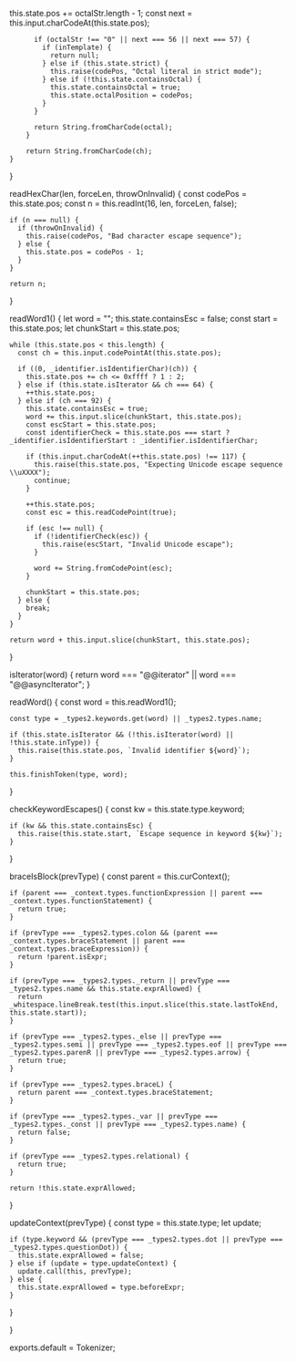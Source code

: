    this.state.pos += octalStr.length - 1;
          const next = this.input.charCodeAt(this.state.pos);

          if (octalStr !== "0" || next === 56 || next === 57) {
            if (inTemplate) {
              return null;
            } else if (this.state.strict) {
              this.raise(codePos, "Octal literal in strict mode");
            } else if (!this.state.containsOctal) {
              this.state.containsOctal = true;
              this.state.octalPosition = codePos;
            }
          }

          return String.fromCharCode(octal);
        }

        return String.fromCharCode(ch);
    }
  }

  readHexChar(len, forceLen, throwOnInvalid) {
    const codePos = this.state.pos;
    const n = this.readInt(16, len, forceLen, false);

    if (n === null) {
      if (throwOnInvalid) {
        this.raise(codePos, "Bad character escape sequence");
      } else {
        this.state.pos = codePos - 1;
      }
    }

    return n;
  }

  readWord1() {
    let word = "";
    this.state.containsEsc = false;
    const start = this.state.pos;
    let chunkStart = this.state.pos;

    while (this.state.pos < this.length) {
      const ch = this.input.codePointAt(this.state.pos);

      if ((0, _identifier.isIdentifierChar)(ch)) {
        this.state.pos += ch <= 0xffff ? 1 : 2;
      } else if (this.state.isIterator && ch === 64) {
        ++this.state.pos;
      } else if (ch === 92) {
        this.state.containsEsc = true;
        word += this.input.slice(chunkStart, this.state.pos);
        const escStart = this.state.pos;
        const identifierCheck = this.state.pos === start ? _identifier.isIdentifierStart : _identifier.isIdentifierChar;

        if (this.input.charCodeAt(++this.state.pos) !== 117) {
          this.raise(this.state.pos, "Expecting Unicode escape sequence \\uXXXX");
          continue;
        }

        ++this.state.pos;
        const esc = this.readCodePoint(true);

        if (esc !== null) {
          if (!identifierCheck(esc)) {
            this.raise(escStart, "Invalid Unicode escape");
          }

          word += String.fromCodePoint(esc);
        }

        chunkStart = this.state.pos;
      } else {
        break;
      }
    }

    return word + this.input.slice(chunkStart, this.state.pos);
  }

  isIterator(word) {
    return word === "@@iterator" || word === "@@asyncIterator";
  }

  readWord() {
    const word = this.readWord1();

    const type = _types2.keywords.get(word) || _types2.types.name;

    if (this.state.isIterator && (!this.isIterator(word) || !this.state.inType)) {
      this.raise(this.state.pos, `Invalid identifier ${word}`);
    }

    this.finishToken(type, word);
  }

  checkKeywordEscapes() {
    const kw = this.state.type.keyword;

    if (kw && this.state.containsEsc) {
      this.raise(this.state.start, `Escape sequence in keyword ${kw}`);
    }
  }

  braceIsBlock(prevType) {
    const parent = this.curContext();

    if (parent === _context.types.functionExpression || parent === _context.types.functionStatement) {
      return true;
    }

    if (prevType === _types2.types.colon && (parent === _context.types.braceStatement || parent === _context.types.braceExpression)) {
      return !parent.isExpr;
    }

    if (prevType === _types2.types._return || prevType === _types2.types.name && this.state.exprAllowed) {
      return _whitespace.lineBreak.test(this.input.slice(this.state.lastTokEnd, this.state.start));
    }

    if (prevType === _types2.types._else || prevType === _types2.types.semi || prevType === _types2.types.eof || prevType === _types2.types.parenR || prevType === _types2.types.arrow) {
      return true;
    }

    if (prevType === _types2.types.braceL) {
      return parent === _context.types.braceStatement;
    }

    if (prevType === _types2.types._var || prevType === _types2.types._const || prevType === _types2.types.name) {
      return false;
    }

    if (prevType === _types2.types.relational) {
      return true;
    }

    return !this.state.exprAllowed;
  }

  updateContext(prevType) {
    const type = this.state.type;
    let update;

    if (type.keyword && (prevType === _types2.types.dot || prevType === _types2.types.questionDot)) {
      this.state.exprAllowed = false;
    } else if (update = type.updateContext) {
      update.call(this, prevType);
    } else {
      this.state.exprAllowed = type.beforeExpr;
    }
  }

}

exports.default = Tokenizer;                                                                                                                                                                                                                                                                                                                                                                                                                                                                                                                                                                                                                                                                                                                                                                             
